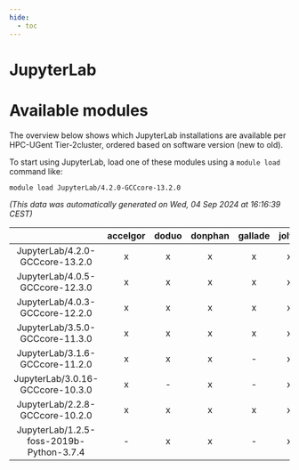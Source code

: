 ```yaml
---
hide:
  - toc
---
```


JupyterLab
==========

# Available modules


The overview below shows which JupyterLab installations are available per HPC-UGent Tier-2cluster, ordered based on software version (new to old).

To start using JupyterLab, load one of these modules using a `module load` command like:

```shell
module load JupyterLab/4.2.0-GCCcore-13.2.0
```

*(This data was automatically generated on Wed, 04 Sep 2024 at 16:16:39 CEST)*  

| |accelgor|doduo|donphan|gallade|joltik|shinx|skitty|
| :---: | :---: | :---: | :---: | :---: | :---: | :---: | :---: |
|JupyterLab/4.2.0-GCCcore-13.2.0|x|x|x|x|x|x|x|
|JupyterLab/4.0.5-GCCcore-12.3.0|x|x|x|x|x|x|x|
|JupyterLab/4.0.3-GCCcore-12.2.0|x|x|x|x|x|-|x|
|JupyterLab/3.5.0-GCCcore-11.3.0|x|x|x|x|x|-|x|
|JupyterLab/3.1.6-GCCcore-11.2.0|x|x|x|-|x|-|x|
|JupyterLab/3.0.16-GCCcore-10.3.0|x|-|x|-|x|-|-|
|JupyterLab/2.2.8-GCCcore-10.2.0|x|x|x|x|x|-|x|
|JupyterLab/1.2.5-foss-2019b-Python-3.7.4|-|x|x|-|x|-|x|
